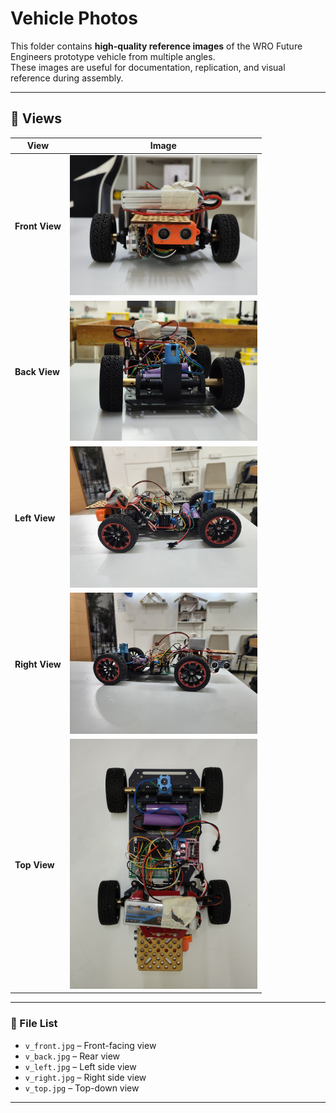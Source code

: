 # Vehicle Photos

This folder contains **high-quality reference images** of the WRO Future Engineers prototype vehicle from multiple angles.  
These images are useful for documentation, replication, and visual reference during assembly.

---

## 📸 Views

| View        | Image |
|-------------|-------|
| **Front View**  | <img src="v_front.jpg" alt="Front View" width="300"> |
| **Back View**   | <img src="v_back.jpg" alt="Back View" width="300"> |
| **Left View**   | <img src="v_left.jpg" alt="Left View" width="300"> |
| **Right View**  | <img src="v_right.jpg" alt="Right View" width="300"> |
| **Top View**    | <img src="v_top.jpg" alt="Top View" width="300"> |

---

### 📂 File List
- `v_front.jpg` – Front-facing view
- `v_back.jpg` – Rear view
- `v_left.jpg` – Left side view
- `v_right.jpg` – Right side view
- `v_top.jpg` – Top-down view

---
